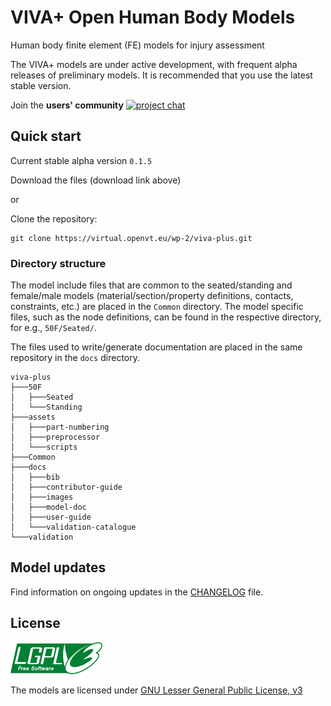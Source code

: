 # VIVA+ Open Human Body Models

Human body finite element (FE) models for injury assessment

The VIVA+ models are under active development, with frequent alpha releases of preliminary models. It is recommended that you use the latest stable version.

Join the **users' community** [![project chat](https://img.shields.io/badge/zulip-join_chat-brightgreen.svg)](https://vivaplus.zulipchat.com)

## Quick start

Current stable alpha version `0.1.5`

Download the files (download link above)

or

Clone the repository:

```
git clone https://virtual.openvt.eu/wp-2/viva-plus.git
```

### Directory structure

The model include files that are common to the seated/standing and female/male models (material/section/property definitions, contacts, constraints, etc.) are placed in the `Common` directory. The model specific files, such as the node definitions, can be found in the respective directory, for e.g., `50F/Seated/`.

The files used to write/generate documentation are placed in the same repository in the `docs` directory.

```
viva-plus
├───50F
│   ├───Seated
│   └───Standing
├───assets
│   ├───part-numbering
│   ├───preprocessor
│   └───scripts
├───Common
├───docs
│   ├───bib
│   ├───contributor-guide
│   ├───images
│   ├───model-doc
│   ├───user-guide
│   └───validation-catalogue
└───validation
```

## Model updates

Find information on ongoing updates in the [CHANGELOG](CHANGELOG.md) file.

## License

![LGPLv3)](docs/images/lgplv3.png)

The models are licensed under [GNU Lesser General Public License, v3](https://www.gnu.org/licenses/lgpl-3.0-standalone.html)
